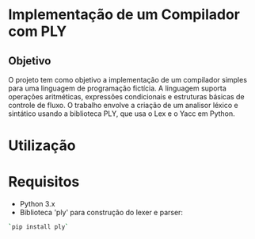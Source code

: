 # Implementação de um Compilador com PLY

## Objetivo
O projeto tem como objetivo a implementação de um compilador simples para uma linguagem de programação fictícia. A linguagem suporta operações aritméticas, expressões condicionais e estruturas básicas de controle de fluxo. O trabalho envolve a criação de um analisor léxico e sintático usando a biblioteca PLY, que usa o Lex e o Yacc em Python.

# Utilização


# Requisitos
- Python 3.x
- Biblioteca 'ply' para construção do lexer e parser:
```bash
`pip install ply`

